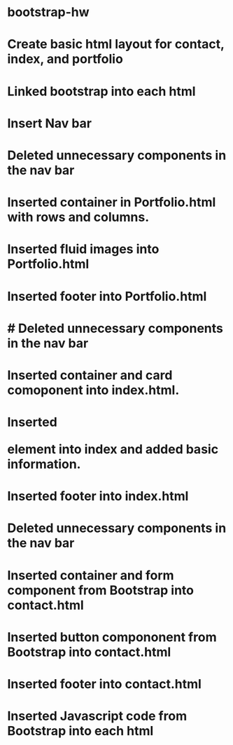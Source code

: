 # bootstrap-hw
# Create basic html layout for contact, index, and portfolio
# Linked bootstrap into each html
# Insert Nav bar
# Deleted unnecessary components in the nav bar
# Inserted container in Portfolio.html with rows and columns. 
# Inserted fluid images into Portfolio.html
# Inserted footer into Portfolio.html
# # Deleted unnecessary components in the nav bar
# Inserted container and card comoponent into index.html. 
# Inserted <p> element into index and added basic information.
# Inserted footer into index.html
# Deleted unnecessary components in the nav bar
# Inserted container and form component from Bootstrap into contact.html 
# Inserted button compononent from Bootstrap into contact.html
# Inserted footer into contact.html
# Inserted Javascript code from Bootstrap into each html